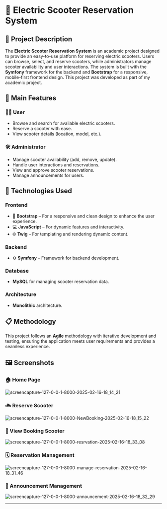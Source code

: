 # 🌟 Electric Scooter Reservation System

## 🚀 Project Description  
The **Electric Scooter Reservation System** is an academic project designed to provide an easy-to-use platform for reserving electric scooters. Users can browse, select, and reserve scooters, while administrators manage scooter availability and user interactions. The system is built with the **Symfony** framework for the backend and **Bootstrap** for a responsive, mobile-first frontend design. This project was developed as part of my academic project.

## 🎯 Main Features

### 🧑‍💻 **User**  
- Browse and search for available electric scooters.  
- Reserve a scooter with ease.  
- View scooter details (location, model, etc.).

### 🛠️ **Administrator**  
- Manage scooter availability (add, remove, update).  
- Handle user interactions and reservations.  
- View and approve scooter reservations.  
- Manage announcements for users.

## 🔧 Technologies Used

### Frontend  
- 🎨 **Bootstrap** – For a responsive and clean design to enhance the user experience.  
- 💻 **JavaScript** – For dynamic features and interactivity.  
- 🌐 **Twig** – For templating and rendering dynamic content.

### Backend  
- ⚙️ **Symfony** – Framework for backend development.

### Database  
- **MySQL** for managing scooter reservation data.

### Architecture  
- **Monolithic** architecture.

## 📋 Methodology  
This project follows an **Agile** methodology with iterative development and testing, ensuring the application meets user requirements and provides a seamless experience.

## 🖼️ **Screenshots**

### 🏠 Home Page

![screencapture-127-0-0-1-8000-2025-02-16-18_14_21](https://github.com/user-attachments/assets/6cc68f95-7063-4f4d-b991-1f91657ad5ca)


### 🚲 Reserve Scooter

![screencapture-127-0-0-1-8000-NewBooking-2025-02-16-18_15_22](https://github.com/user-attachments/assets/d04e3339-c1f8-43fa-9cf9-adfe8c16e4f0)



### 🛵 View Booking Scooter

![screencapture-127-0-0-1-8000-resrvation-2025-02-16-18_33_08](https://github.com/user-attachments/assets/db9a90b0-9ecd-40d0-b65d-07cebc1fafd5)


### 🗓️ Reservation Management

![screencapture-127-0-0-1-8000-manage-reservation-2025-02-16-18_31_46](https://github.com/user-attachments/assets/cfbe1c1d-8d6b-43d7-b7ac-815105f2d512)


### 📢 Announcement Management

![screencapture-127-0-0-1-8000-announcement-2025-02-16-18_32_29](https://github.com/user-attachments/assets/a0d0dd69-e26e-49d3-a81d-b49f3464e8d8)







---
